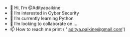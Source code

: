 - 👋 Hi, I’m @Adityapaikine
- 👀 I’m interested in Cyber Security 
- 🌱 I’m currently learning Python 
- 💞️ I’m looking to collaborate on ...
- 📫 How to reach me print ( ' aditya.paikine@gmail.com')

<!---
Adityapaikine/Adityapaikine is a ✨ special ✨ repository because its `README.md` (this file) appears on your GitHub profile.
You can click the Preview link to take a look at your changes.
--->
